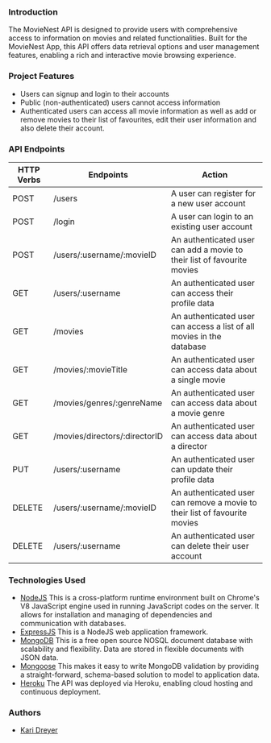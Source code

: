 ### Introduction
The MovieNest API is designed to provide users with comprehensive access to information on movies and related functionalities. Built for the MovieNest App, this API offers data retrieval options and user management features, enabling a rich and interactive movie browsing experience.

### Project Features
* Users can signup and login to their accounts
* Public (non-authenticated) users cannot access information
* Authenticated users can access all movie information as well as add or remove movies to their list of favourites, edit their user information and also delete their account.

### API Endpoints
| HTTP Verbs | Endpoints | Action |
| --- | --- | --- |
| POST | /users | A user can register for a new user account |
| POST | /login | A user can login to an existing user account |
| POST | /users/:username/:movieID | An authenticated user can add a movie to their list of favourite movies |
| GET | /users/:username | An authenticated user can access their profile data |
| GET | /movies | An authenticated user can access a list of all movies in the database |
| GET | /movies/:movieTitle | An authenticated user can access data about a single movie |
| GET | /movies/genres/:genreName | An authenticated user can access data about a movie genre |
| GET | /movies/directors/:directorID | An authenticated user can access data about a director |
| PUT | /users/:username | An authenticated user can update their profile data |
| DELETE | /users/:username/:movieID | An authenticated user can remove a movie to their list of favourite movies |
| DELETE | /users/:username | An authenticated user can delete their user account |

### Technologies Used
* [NodeJS](https://nodejs.org/) This is a cross-platform runtime environment built on Chrome's V8 JavaScript engine used in running JavaScript codes on the server. It allows for installation and managing of dependencies and communication with databases.
* [ExpressJS](https://www.expresjs.org/) This is a NodeJS web application framework.
* [MongoDB](https://www.mongodb.com/) This is a free open source NOSQL document database with scalability and flexibility. Data are stored in flexible documents with JSON data.
* [Mongoose](https://mongoosejs.com/) This makes it easy to write MongoDB validation by providing a straight-forward, schema-based solution to model to application data.
* [Heroku](https://www.heroku.com/) The API was deployed via Heroku, enabling cloud hosting and continuous deployment.

### Authors
* [Kari Dreyer](https://github.com/karidreyer)
